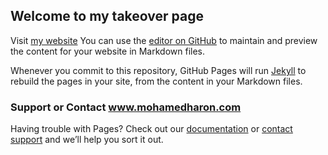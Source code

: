 ## Welcome to my takeover page 
Visit [my website](https://www.mohamedharon.com)
You can use the [editor on GitHub](https://github.com/SalesforceEng/salesforceeng.github.io/edit/master/index.md) to maintain and preview the content for your website in Markdown files.

Whenever you commit to this repository, GitHub Pages will run [Jekyll](https://jekyllrb.com/) to rebuild the pages in your site, from the content in your Markdown files.



### Support or Contact www.mohamedharon.com

Having trouble with Pages? Check out our [documentation](https://help.github.com/categories/github-pages-basics/) or [contact support](https://github.com/contact) and we’ll help you sort it out.
